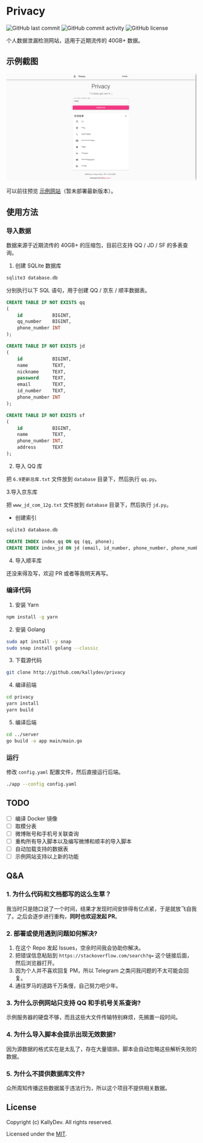 # Privacy

![GitHub last commit](https://img.shields.io/github/last-commit/kallydev/privacy?style=flat-square)
![GitHub commit activity](https://img.shields.io/github/commit-activity/m/kallydev/privacy?style=flat-square)
![GitHub license](https://img.shields.io/github/license/kallydev/privacy?style=flat-square)

个人数据泄漏检测网站，适用于近期流传的 40GB+ 数据。

## 示例截图

![screenshot](screenshot/screenshot.png)

可以前往预览 [示例网站](https://privacy.kallydev.com/)（暂未部署最新版本）。

## 使用方法

### 导入数据

数据来源于近期流传的 40GB+ 的压缩包，目前已支持 QQ / JD / SF 的多表查询。

1. 创建 SQLite 数据库

```bash
sqlite3 database.db
```

分别执行以下 SQL 语句，用于创建 QQ / 京东 / 顺丰数据表。

```sql
CREATE TABLE IF NOT EXISTS qq
(
    id           BIGINT,
    qq_number    BIGINT,
    phone_number INT
);
```

```sql
CREATE TABLE IF NOT EXISTS jd
(
    id           BIGINT,
    name         TEXT,
    nickname     TEXT,
    password     TEXT,
    email        TEXT,
    id_number    TEXT,
    phone_number INT
);
```

```sql
CREATE TABLE IF NOT EXISTS sf
(
    id           BIGINT,
    name         TEXT,
    phone_number INT,
    address      TEXT
);
```

2. 导入 QQ 库

把 `6.9更新总库.txt` 文件放到 `database` 目录下，然后执行 `qq.py`。

3.导入京东库

把 `www_jd_com_12g.txt` 文件放到 `database` 目录下，然后执行 `jd.py`。

- 创建索引

```bash
sqlite3 database.db
```

```sql
CREATE INDEX index_qq ON qq (qq, phone);
CREATE INDEX index_jd ON jd (email, id_number, phone_number, phone_number);
```

4. 导入顺丰库

还没来得及写，欢迎 PR 或者等我明天再写。

### 编译代码

1. 安装 Yarn

```bash
npm install -g yarn
```

2. 安装 Golang

```bash
sudo apt install -y snap
sudo snap install golang --classic
```

3. 下载源代码

```bash
git clone http://github.com/kallydev/privacy
```

4. 编译前端

```bash
cd privacy
yarn install
yarn build
```

5. 编译后端

```bash
cd ../server
go build -o app main/main.go
```

### 运行

修改 `config.yaml` 配置文件，然后直接运行后端。

```bash
./app --config config.yaml
```

## TODO

- [ ] 编译 Docker 镜像
- [ ] 取模分表
- [ ] 微博账号和手机号关联查询
- [ ] 重构所有导入脚本以及编写微博和顺丰的导入脚本
- [ ] 自动加载支持的数据表
- [ ] 示例网站支持以上新的功能

## Q&A

### 1. 为什么代码和文档都写的这么生草？

我当时只是随口说了一个时间，结果才发现时间安排得有亿点紧，于是就放飞自我了。之后会逐步进行重构，**同时也欢迎发起 PR**。

### 2. 部署或使用遇到问题如何解决?

1. 在这个 Repo 发起 Issues，空余时间我会协助你解决。
2. 把错误信息粘贴到 `https://stackoverflow.com/search?q=` 这个链接后面，然后浏览器打开。
3. 因为个人并不喜欢回复 PM，所以 Telegram 之类问我问题的不太可能会回复。
4. 通往罗马的道路千万条慢，自己努力吧少年。

### 3. 为什么示例网站只支持 QQ 和手机号关系查询?

示例服务器的硬盘不够，而且这些大文件传输特别麻烦，先搁置一段时间。

### 4. 为什么导入脚本会提示出现无效数据?

因为源数据的格式实在是太乱了，存在大量错排。脚本会自动忽略这些解析失败的数据。

### 5. 为什么不提供数据库文件?

众所周知传播这些数据属于违法行为，所以这个项目不提供相关数据。

## License

Copyright (c) KallyDev. All rights reserved.

Licensed under the [MIT](LICENSE).
